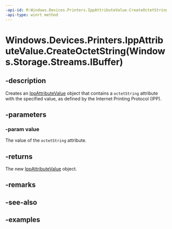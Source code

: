 ```yaml
---
-api-id: M:Windows.Devices.Printers.IppAttributeValue.CreateOctetString(Windows.Storage.Streams.IBuffer)
-api-type: winrt method
---
```


# Windows.Devices.Printers.IppAttributeValue.CreateOctetString(Windows.Storage.Streams.IBuffer)

<!--
public static Windows.Devices.Printers.IppAttributeValue CreateOctetString (Windows.Storage.Streams.IBuffer value);
-->


## -description

Creates an [IppAttributeValue](ippattributevalue.md) object that contains a `octetString` attribute with the specified value, as defined by the Internet Printing Protocol (IPP).

## -parameters

### -param value

The value of the `octetString` attribute.

## -returns

The new [IppAttributeValue](ippattributevalue.md) object.

## -remarks

## -see-also

## -examples


